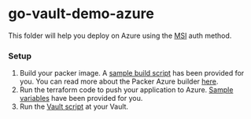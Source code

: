 # go-vault-demo-azure

This folder will help you deploy on Azure using the [MSI](https://www.vaultproject.io/docs/auth/azure.html) auth method.

### Setup

1. Build your packer image. A [sample build script](packer/build.sh) has been provided for you. You can read more about the Packer Azure builder [here](https://www.packer.io/docs/builders/azure.html).
2. Run the terraform code to push your application to Azure. [Sample variables](terraform/terraform.tfvars.example) have been provided for you.
3. Run the [Vault script](scripts/vault.sh) at your Vault.

